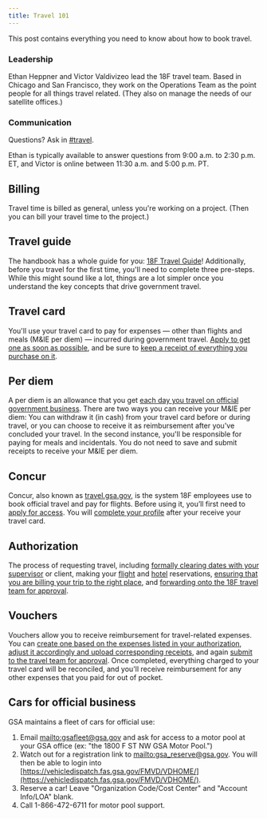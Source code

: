 ```yaml
---
title: Travel 101
---
```


This post contains everything you need to know about how to book travel.

### Leadership

Ethan Heppner and Victor Valdivizeo lead the 18F travel team. Based in Chicago and San Francisco, they work on the Operations Team as the point people for all things travel related. (They also on manage the needs of our satellite offices.)

### Communication

Questions? Ask in [#travel](https://gsa-tts.slack.com/messages/travel/).

Ethan is typically available to answer questions from 9:00 a.m. to 2:30 p.m. ET, and Victor is online between 11:30 a.m. and 5:00 p.m. PT.

## Billing

Travel time is billed as general, unless you're working on a project. (Then you can bill your travel time to the project.)

## Travel guide

The handbook has a whole guide for you: [18F Travel Guide](/travel-guide-start-here/)! Additionally, before you travel for the first time, you'll need to complete three pre-steps. While this might sound like a lot, things are a lot simpler once you understand the key concepts that drive government travel.

## Travel card

You'll use your travel card to pay for expenses &mdash; other than flights and meals (M&amp;IE per diem) &mdash; incurred during government travel. [Apply to get one as soon as possible](https://handbook.18f.gov/first-time-travel-travel-card/), and be sure to [keep a receipt of everything you purchase on it](https://handbook.18f.gov/travel-guide-4-travel/).

## Per diem

A per diem is an allowance that you get [each day you travel on official government business](https://handbook.18f.gov/travel-guide-4-travel/). There are two ways you can receive your M&IE per diem: You can withdraw it (in cash) from your travel card before or during travel, or you can choose to receive it as reimbursement after you've concluded your travel. In the second instance, you'll be responsible for paying for meals and incidentals. You do not need to save and submit receipts to receive your M&IE per diem. 

## Concur

Concur, also known as [travel.gsa.gov](https://travel.gsa.gov), is the system 18F employees use to book official travel and pay for flights. Before using it, you&rsquo;ll first need to [apply for access](https://handbook.18f.gov/first-time-travel-concur-check/). You will [complete your profile](https://handbook.18f.gov/first-time-travel-complete-concur-profile/) after your receive your travel card.

## Authorization

The process of requesting travel, including [formally clearing dates with your supervisor](https://handbook.18f.gov/travel-guide-1-authorization/) or client, making your [flight](https://handbook.18f.gov/travel-guide-2-choose-your-itinerary/#book-flight-or-rail) and [hotel](https://handbook.18f.gov/travel-guide-2-choose-your-itinerary/#choose-a-hotel-or-place-to-stay) reservations, [ensuring that you are billing your trip to the right place](https://handbook.18f.gov/travel-guide-3-approval/#iii-enter-accounting-codes), and [forwarding onto the 18F travel team for approval](https://handbook.18f.gov/travel-guide-3-approval/#iv-submit-authorization-for-approval).

## Vouchers

Vouchers allow you to receive reimbursement for travel-related expenses. You can [create one based on the expenses listed in your authorization](https://handbook.18f.gov/travel-guide-5-reimbursement/#i-create-a-voucher), [adjust it accordingly and upload corresponding receipts](https://handbook.18f.gov/travel-guide-5-reimbursement/#ii-entering-expenses), and again [submit to the travel team for approval](https://handbook.18f.gov/travel-guide-5-reimbursement/#iii-submit-voucher-for-approval). Once completed, everything charged to your travel card will be reconciled, and you'll receive reimbursement for any other expenses that you paid for out of pocket.

## Cars for official business

GSA maintains a fleet of cars for official use:

1. Email <mailto:gsafleet@gsa.gov> and ask for access to a motor pool at your GSA office (ex: "the 1800 F ST NW GSA Motor Pool.")
1. Watch out for a registration link to <mailto:gsa_reserve@gsa.gov>. You will then be able to login into [https://vehicledispatch.fas.gsa.gov/FMVD/VDHOME/](https://vehicledispatch.fas.gsa.gov/FMVD/VDHOME/).
1. Reserve a car! Leave "Organization Code/Cost Center" and "Account Info/LOA" blank.
1. Call 1-866-472-6711 for motor pool support.
